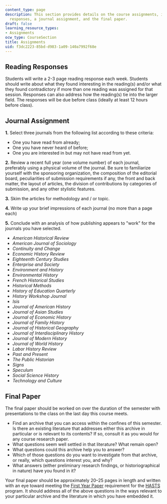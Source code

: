 ```yaml
---
content_type: page
description: This section provides details on the course assignments, including reading
  responses, a journal assignment, and the final paper.
draft: false
learning_resource_types:
- Assignments
ocw_type: CourseSection
title: Assignments
uid: f3dc2223-85bd-d983-1a09-140a7992f68e
---
```

## Reading Responses

Students will write a 2-3 page reading response each week. Students should write about what they found interesting in the reading(s) and/or what they found contradictory if more than one reading was assigned for that session. Responses can also address how the reading(s) tie into the larger field. The responses will be due before class (ideally at least 12 hours before class).

## Journal Assignment

**1.** Select three journals from the following list according to these criteria: 

- One you have read from already;
- One you have never heard of before;
- One you are interested in but may not have read from yet.

**2.** Review a recent full year (one volume number) of each journal, preferably using a physical volume of the journal. Be sure to familiarize yourself with the sponsoring organization, the composition of the editorial board, peculiarities of submission requirements if any, the front and back matter, the layout of articles, the division of contributions by categories of submission, and any other stylistic features. 

**3.** Skim the articles for methodology and / or topic. 

**4.** Write up your brief impressions of each journal (no more than a page each) 

**5.** Conclude with an analysis of how publishing appears to "work" for the journals you have selected.

- *American Historical Review*
- *American Journal of Sociology*
- *Continuity and Change*
- *Economic History Review*
- *Eighteenth Century Studies*
- *Enterprise and Society*
- *Environment and History*
- *Environmental History*
- *French Historical Studies*
- *Historical Methods*
- *History of Education Quarterly*
- *History Workshop Journal*
- *Isis*
- *Journal of American History*
- *Journal of Asian Studies*
- *Journal of Economic History*
- *Journal of Family History*
- *Journal of Historical Geography*
- *Journal of Interdisciplinary History*
- *Journal of Modern History*
- *Journal of World History*
- *Labor History Review*
- *Past and Present*
- *The Public Historian*
- *Signs*
- *Speculum*
- *Social Science History*
- *Technology and Culture*

## Final Paper

The final paper should be worked on over the duration of the semester with presentations to the class on the last day this course meets.

- Find an archive that you can access within the confines of this semester. Is there an existing literature that addresses either this archive in particular or is relevant to its contents? If so, consult it as you would for any course research paper.
- What questions seem well settled in that literature? What remain open?
- What questions could this archive help you to answer?
- Which of those questions do you want to investigate from that archive, or really, which questions interest you, and why?
- What answers (either preliminary research findings, or historiographical in nature) have you found in it?

Your final paper should be approximately 20–25 pages in length and written with an eye toward meeting the [First Year Paper](http://web.mit.edu/hasts/graduate/academic.html) requirement for the [HASTS](http://web.mit.edu/hasts/) program. It should address all of the above questions in the ways relevant to your particular archive and the literature in which you have embedded it.